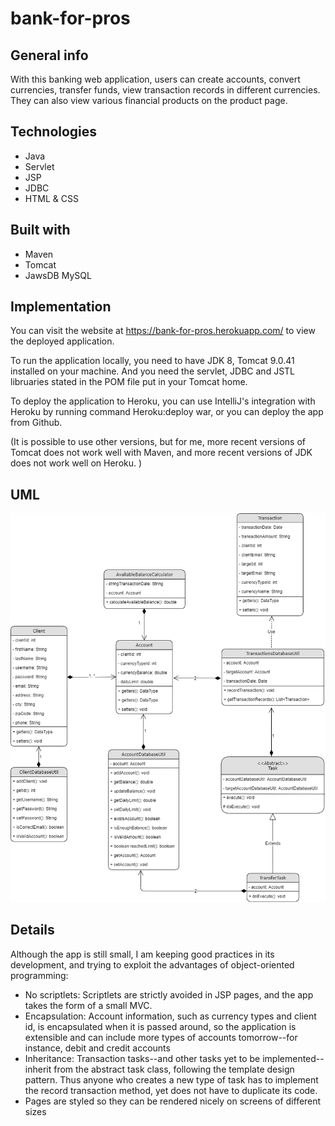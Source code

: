 # bank-for-pros

## General info
With this banking web application, users can create accounts, convert currencies, transfer funds, view transaction records in different currencies. They can also view various financial products on the product page.

## Technologies
* Java
* Servlet
* JSP
* JDBC
* HTML & CSS

## Built with 
* Maven
* Tomcat
* JawsDB MySQL

## Implementation

You can visit the website at https://bank-for-pros.herokuapp.com/ to view the deployed application. 

To run the application locally, you need to have JDK 8, Tomcat 9.0.41 installed on your machine. And you need the servlet, JDBC and JSTL libruaries stated in the POM file put in your Tomcat home. 

To deploy the application to Heroku, you can use IntelliJ's integration with Heroku by running command Heroku:deploy war, or you can deploy the app from Github. 

(It is possible to use other versions, but for me, more recent versions of Tomcat does not work well with Maven, and more recent versions of JDK does not work well on Heroku. )

## UML
![img](https://github.com/jren-jane/bank-for-pros/blob/6d98cc30122c3f4795bb21c0d3f1990fe4b355f1/img/Class%20Diagram.png)

## Details
Although the app is still small, I am keeping good practices in its development, and trying to exploit the advantages of object-oriented programming:
* No scriptlets: Scriptlets are strictly avoided in JSP pages, and the app takes the form of a small MVC.
* Encapsulation: Account information, such as currency types and client id, is encapsulated when it is passed around, so the application is extensible and can include more types of accounts tomorrow--for instance, debit and credit accounts
* Inheritance: Transaction tasks--and other tasks yet to be implemented--inherit from the abstract task class, following the template design pattern. Thus anyone who creates a new type of task has to implement the record transaction method, yet does not have to duplicate its code.
* Pages are styled so they can be rendered nicely on screens of different sizes
